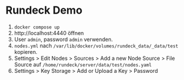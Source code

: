 # Rundeck Demo

1. `docker compose up`
2. http://localhost:4440 öffnen
3. User `admin`, password `admin` verwenden.
4. `nodes.yml` nach `/var/lib/docker/volumes/rundeck_data/_data/test` kopieren.
5. Settings > Edit Nodes > Sources > Add a new Node Source > File Source auf `/home/rundeck/server/data/test/nodes.yaml`
6. Settings > Key Storage > Add or Upload a Key > Password

